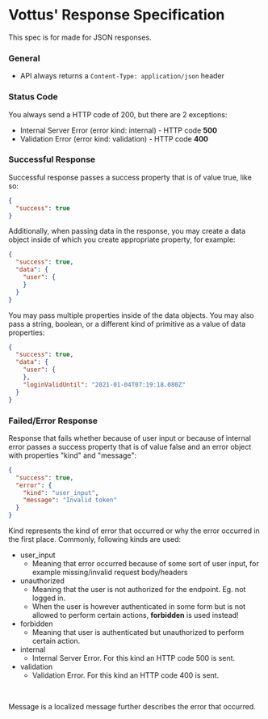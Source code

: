 # Vottus' Response Specification

This spec is for made for JSON responses.

### General

- API always returns a `Content-Type: application/json` header

### Status Code

You always send a HTTP code of 200, but there are 2 exceptions:

- Internal Server Error (error kind: internal) - HTTP code **500**
- Validation Error (error kind: validation) - HTTP code **400**

### Successful Response

Successful response passes a success property that is of value true, like so:

```json
{
  "success": true
}
```

Additionally, when passing data in the response, you may create a data object inside of which you create appropriate property, for example:

```json
{
  "success": true,
  "data": {
    "user": {
    }
  }
}
```

You may pass multiple properties inside of the data objects. You may also pass a string, boolean,
or a different kind of primitive as a value of data properties:

```json
{
  "success": true,
  "data": {
    "user": {
    },
    "loginValidUntil": "2021-01-04T07:19:18.080Z"
  }
}
```

### Failed/Error Response

Response that fails whether because of user input or because of internal error passes a success property that is of value false and an error object
with properties "kind" and "message":

```json
{
  "success": true,
  "error": {
    "kind": "user_input",
    "message": "Invalid token"
  }
}
```

Kind represents the kind of error that occurred or why the error occurred in the first place. Commonly, following kinds are used:

- user_input
  - Meaning that error occurred because of some sort of user input, for example missing/invalid request body/headers
- unauthorized
  - Meaning that the user is not authorized for the endpoint. Eg. not logged in.
  - When the user is however authenticated in some form but is not allowed to perform certain actions, **forbidden** is used instead!
- forbidden
  - Meaning that user is authenticated but unauthorized to perform certain action.
- internal
  - Internal Server Error. For this kind an HTTP code 500 is sent.
- validation
  - Validation Error. For this kind an HTTP code 400 is sent.
  
<br />
  
Message is a localized message further describes the error that occurred.
